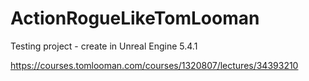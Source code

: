 # ActionRogueLikeTomLooman
Testing project - create in Unreal Engine 5.4.1

https://courses.tomlooman.com/courses/1320807/lectures/34393210